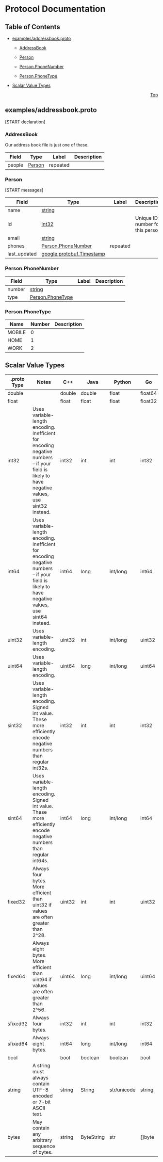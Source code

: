 # Protocol Documentation
<a name="top"></a>

## Table of Contents

- [examples/addressbook.proto](#examples_addressbook-proto)
    - [AddressBook](#tutorial-AddressBook)
    - [Person](#tutorial-Person)
    - [Person.PhoneNumber](#tutorial-Person-PhoneNumber)
  
    - [Person.PhoneType](#tutorial-Person-PhoneType)
  
- [Scalar Value Types](#scalar-value-types)



<a name="examples_addressbook-proto"></a>
<p align="right"><a href="#top">Top</a></p>

## examples/addressbook.proto
[START declaration]


<a name="tutorial-AddressBook"></a>

### AddressBook
Our address book file is just one of these.


| Field | Type | Label | Description |
| ----- | ---- | ----- | ----------- |
| people | [Person](#tutorial-Person) | repeated |  |






<a name="tutorial-Person"></a>

### Person
[START messages]


| Field | Type | Label | Description |
| ----- | ---- | ----- | ----------- |
| name | [string](#string) |  |  |
| id | [int32](#int32) |  | Unique ID number for this person. |
| email | [string](#string) |  |  |
| phones | [Person.PhoneNumber](#tutorial-Person-PhoneNumber) | repeated |  |
| last_updated | [google.protobuf.Timestamp](#google-protobuf-Timestamp) |  |  |






<a name="tutorial-Person-PhoneNumber"></a>

### Person.PhoneNumber



| Field | Type | Label | Description |
| ----- | ---- | ----- | ----------- |
| number | [string](#string) |  |  |
| type | [Person.PhoneType](#tutorial-Person-PhoneType) |  |  |





 


<a name="tutorial-Person-PhoneType"></a>

### Person.PhoneType


| Name | Number | Description |
| ---- | ------ | ----------- |
| MOBILE | 0 |  |
| HOME | 1 |  |
| WORK | 2 |  |


 

 

 



## Scalar Value Types

| .proto Type | Notes | C++ | Java | Python | Go | C# | PHP | Ruby |
| ----------- | ----- | --- | ---- | ------ | -- | -- | --- | ---- |
| <a name="double" /> double |  | double | double | float | float64 | double | float | Float |
| <a name="float" /> float |  | float | float | float | float32 | float | float | Float |
| <a name="int32" /> int32 | Uses variable-length encoding. Inefficient for encoding negative numbers – if your field is likely to have negative values, use sint32 instead. | int32 | int | int | int32 | int | integer | Bignum or Fixnum (as required) |
| <a name="int64" /> int64 | Uses variable-length encoding. Inefficient for encoding negative numbers – if your field is likely to have negative values, use sint64 instead. | int64 | long | int/long | int64 | long | integer/string | Bignum |
| <a name="uint32" /> uint32 | Uses variable-length encoding. | uint32 | int | int/long | uint32 | uint | integer | Bignum or Fixnum (as required) |
| <a name="uint64" /> uint64 | Uses variable-length encoding. | uint64 | long | int/long | uint64 | ulong | integer/string | Bignum or Fixnum (as required) |
| <a name="sint32" /> sint32 | Uses variable-length encoding. Signed int value. These more efficiently encode negative numbers than regular int32s. | int32 | int | int | int32 | int | integer | Bignum or Fixnum (as required) |
| <a name="sint64" /> sint64 | Uses variable-length encoding. Signed int value. These more efficiently encode negative numbers than regular int64s. | int64 | long | int/long | int64 | long | integer/string | Bignum |
| <a name="fixed32" /> fixed32 | Always four bytes. More efficient than uint32 if values are often greater than 2^28. | uint32 | int | int | uint32 | uint | integer | Bignum or Fixnum (as required) |
| <a name="fixed64" /> fixed64 | Always eight bytes. More efficient than uint64 if values are often greater than 2^56. | uint64 | long | int/long | uint64 | ulong | integer/string | Bignum |
| <a name="sfixed32" /> sfixed32 | Always four bytes. | int32 | int | int | int32 | int | integer | Bignum or Fixnum (as required) |
| <a name="sfixed64" /> sfixed64 | Always eight bytes. | int64 | long | int/long | int64 | long | integer/string | Bignum |
| <a name="bool" /> bool |  | bool | boolean | boolean | bool | bool | boolean | TrueClass/FalseClass |
| <a name="string" /> string | A string must always contain UTF-8 encoded or 7-bit ASCII text. | string | String | str/unicode | string | string | string | String (UTF-8) |
| <a name="bytes" /> bytes | May contain any arbitrary sequence of bytes. | string | ByteString | str | []byte | ByteString | string | String (ASCII-8BIT) |

